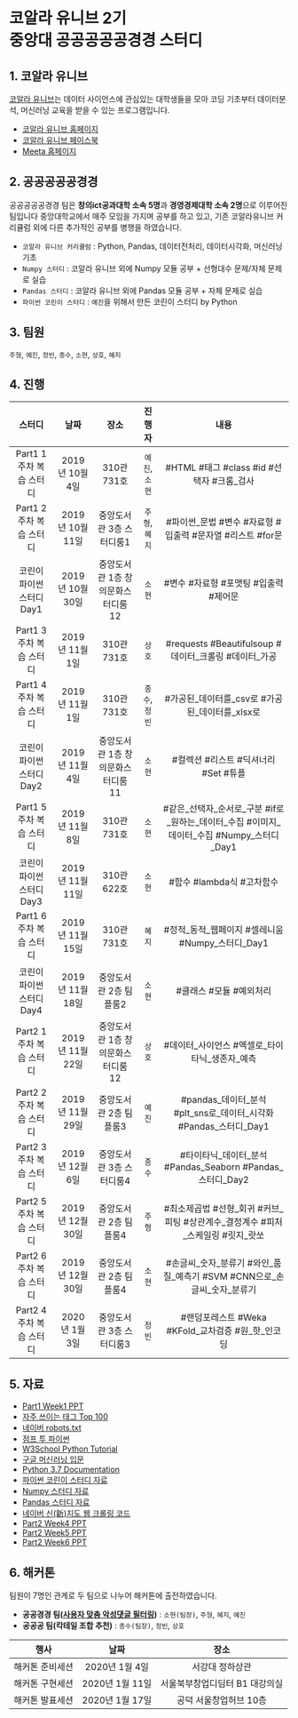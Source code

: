 # 코알라 유니브 2기 <br/>중앙대 공공공공공경경 스터디
## 1. 코알라 유니브
[코알라 유니브](https://coalastudy.com/p/%EC%BD%94%EC%95%8C%EB%9D%BC%EC%9C%A0%EB%8B%88%EB%B8%8C)는 데이터 사이언스에 관심있는 대학생들을 모아 코딩 기초부터 데이터분석, 머신러닝 교육을 받을 수 있는 프로그램입니다. 
* [코알라 유니브 홈페이지](https://coalastudy.com/)
* [코알라 유니브 페이스북](https://www.facebook.com/coalastudy/)
* [Meeta 홈페이지](https://meeta.io/)

## 2. 공공공공공경경
공공공공공경경 팀은 **창의ict공과대학 소속 5명**과 **경영경제대학 소속 2명**으로 이루어진 팀입니다 중앙대학교에서 매주 모임을 가지며 공부를 하고 있고, 기존 코알라유니브 커리큘럼 외에 다른 추가적인 공부를 병행을 하였습니다.
* `코알라 유니브 커리큘럼` : Python, Pandas, 데이터전처리, 데이터시각화, 머신러닝 기초
* `Numpy 스터디` : 코알라 유니브 외에 Numpy 모듈 공부 + 선형대수 문제/자체 문제로 실습
* `Pandas 스터디` : 코알라 유니브 외에 Pandas 모듈 공부 + 자체 문제로 실습
* `파이썬 코린이 스터디` : `예진`을 위해서 만든 코린이 스터디 by Python

## 3. 팀원
`주형`, `예진`, `정빈`, `종수`, `소현`, `상호`, `혜지`

## 4. 진행

|스터디|날짜|장소|진행자|내용|
|:---:|:---:|:---:|:---:|:---:|
|Part1 1주차 복습 스터디|2019년 10월 4일|310관 731호|`예진`,`소현`|#HTML #태그 #class #id #선택자 #크롬_검사|
|Part1 2주차 복습 스터디|2019년 10월 11일|중앙도서관 3층 스터디룸1|`주형`,`혜지`|#파이썬_문법 #변수 #자료형 #입출력 #문자열 #리스트 #for문|
|코린이 파이썬 스터디 Day1|2019년 10월 30일|중앙도서관 1층 창의문화스터디룸12|`소현`|#변수 #자료형 #포맷팅 #입출력 #제어문|
|Part1 3주차 복습 스터디|2019년 11월 1일|310관 731호|`상호`|#requests #Beautifulsoup #데이터_크롤링 #데이터_가공|
|Part1 4주차 복습 스터디|2019년 11월 1일|310관 731호|`종수`,`정빈`|#가공된_데이터를_csv로 #가공된_데이터를_xlsx로|
|코린이 파이썬 스터디 Day2|2019년 11월 4일|중앙도서관 1층 창의문화스터디룸11|`소현`|#컬렉션 #리스트 #딕셔너리 #Set #튜플|
|Part1 5주차 복습 스터디|2019년 11월 8일|310관 731호|`소현`|#같은_선택자_순서로_구분 #if로_원하는_데이터_수집 #이미지_데이터_수집 #Numpy_스터디_Day1|
|코린이 파이썬 스터디 Day3|2019년 11월 11일|310관 622호|`소현`|#함수 #lambda식 #고차함수|
|Part1 6주차 복습 스터디|2019년 11월 15일|310관 731호|`혜지`|#정적_동적_웹페이지 #셀레니움 #Numpy_스터디_Day1|
|코린이 파이썬 스터디 Day4|2019년 11월 18일|중앙도서관 2층 팀플룸2|`소현`|#클래스 #모듈 #예외처리|
|Part2 1주차 복습 스터디|2019년 11월 22일|중앙도서관 1층 창의문화스터디룸12|`상호`|#데이터_사이언스 #엑셀로_타이타닉_생존자_예측|
|Part2 2주차 복습 스터디|2019년 11월 29일|중앙도서관 2층 팀플룸3|`예진`|#pandas_데이터_분석 #plt_sns로_데이터_시각화 #Pandas_스터디_Day1|
|Part2 3주차 복습 스터디|2019년 12월 6일|중앙도서관 3층 스터디룸4|`종수`|#타이타닉_데이터_분석 #Pandas_Seaborn #Pandas_스터디_Day2|
|Part2 5주차 복습 스터디|2019년 12월 30일|중앙도서관 2층 팀플룸4|`주형`|#최소제곱법 #선형_회귀 #커브_피팅 #상관계수_결정계수 #피처_스케일링 #릿지_랏쏘|
|Part2 6주차 복습 스터디|2019년 12월 30일|중앙도서관 2층 팀플룸4|`소현`|#손글씨_숫자_분류기 #와인_품질_예측기 #SVM #CNN으로_손글씨_숫자_분류기|
|Part2 4주차 복습 스터디|2020년 1월 3일|중앙도서관 3층 스터디룸3|`정빈`|#랜덤포레스트 #Weka #KFold_교차검증 #원_핫_인코딩|

## 5. 자료
* [Part1 Week1 PPT](https://github.com/CoodingPenguin/coala-univ-2/blob/master/part1-data-crawling/week1/material/week1_part_3%2C4_sohyun.pdf)
* [자주 쓰이는 태그 Top 100](https://www.advancedwebranking.com/html/)
* [네이버 robots.txt](https://www.naver.com/robots.txt)
* [점프 투 파이썬](https://wikidocs.net/book/1)
* [W3School Python Tutorial](https://www.w3schools.com/python/default.asp)
* [구글 머신러닝 입문](https://developers.google.com/machine-learning/crash-course?hl=ko)
* [Python 3.7 Documentation](https://docs.python.org/ko/3.7/index.html)
* [파이썬 코린이 스터디 자료](https://github.com/CoodingPenguin/coala-univ-2/tree/master/python-beginner-study)
* [Numpy 스터디 자료](https://github.com/CoodingPenguin/coala-univ-2/tree/master/numpy-study)
* [Pandas 스터디 자료](https://github.com/CoodingPenguin/coala-univ-2/tree/master/pandas-study)
* [네이버 신(新)지도 웹 크롤링 코드](https://gist.github.com/IamGroooooot/9e682ad8d800db9a06d86954d0421e4b)
* [Part2 Week4 PPT](https://github.com/CoodingPenguin/coala-univ-2/tree/master/part2-data-science/week4/material)
* [Part2 Week5 PPT](https://github.com/CoodingPenguin/coala-univ-2/tree/master/part2-data-science/week5/material)
* [Part2 Week6 PPT](https://github.com/CoodingPenguin/coala-univ-2/tree/master/part2-data-science/week6/material)

## 6. 해커톤
팀원이 7명인 관계로 두 팀으로 나누어 해커톤에 출전하였습니다.
* **공공경경 팀([사용자 맞춤 악성댓글 필터링](https://github.com/users/IamGroooooot/projects/1))** : `소현(팀장)`, `주형`, `혜지`, `예진`
* **공공공 팀(칵테일 조합 추천)** : `종수(팀장)`, `정빈`, `상호`

|행사|날짜|장소|
|:---:|:---:|:---:|
|해커톤 준비세션|2020년 1월 4일|서강대 정하상관|
|해커톤 구현세션|2020년 1월 11일|서울북부창업디딤터 B1 대강의실|
|해커톤 발표세션|2020년 1월 17일|공덕 서울창업허브 10층|
